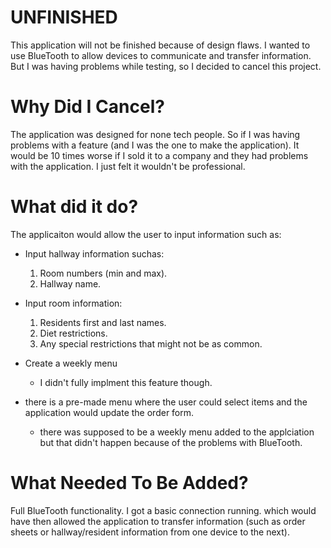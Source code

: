 # UNFINISHED
This application will not be finished because of design flaws. I wanted to use BlueTooth to allow devices to communicate and transfer information. But I was having problems while testing, so I decided to cancel this project.

# Why Did I Cancel?
The application was designed for none tech people. So if I was having problems with a feature (and I was the one to make the application). It would be 10 times worse if I sold it to a company and they had problems with the application. I just felt it wouldn't be professional.

# What did it do?
The applicaiton would allow the user to input information such as:
* Input hallway information suchas:
  1. Room numbers (min and max).
  2. Hallway name.
  
* Input room information:
  1. Residents first and last names.
  2. Diet restrictions.
  3. Any special restrictions that might not be as common.
  
* Create a weekly menu
  * I didn't fully implment this feature though.
  
* there is a pre-made menu where the user could select items and the application would update the order form.
  * there was supposed to be a weekly menu added to the applciation but that didn't happen because of the problems with BlueTooth.
  
# What Needed To Be Added?
Full BlueTooth functionality. I got a basic connection running. which would have then allowed the application to transfer information (such as order sheets or hallway/resident information from one device to the next). 
